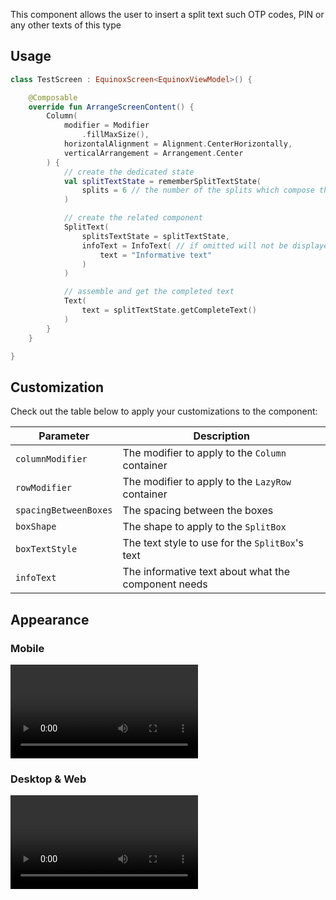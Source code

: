 This component allows the user to insert a split text such OTP codes, PIN or any other texts of this type

## Usage

```kotlin
class TestScreen : EquinoxScreen<EquinoxViewModel>() {

    @Composable
    override fun ArrangeScreenContent() {
        Column(
            modifier = Modifier
                .fillMaxSize(),
            horizontalAlignment = Alignment.CenterHorizontally,
            verticalArrangement = Arrangement.Center
        ) {
            // create the dedicated state
            val splitTextState = rememberSplitTextState(
                splits = 6 // the number of the splits which compose the completed text
            )

            // create the related component
            SplitText(
                splitsTextState = splitTextState,
                infoText = InfoText( // if omitted will not be displayed nothing
                    text = "Informative text"
                )
            )

            // assemble and get the completed text
            Text(
                text = splitTextState.getCompleteText()
            )
        }
    }

}
```

## Customization

Check out the table below to apply your customizations to the component:

| Parameter             | Description                                         |
|-----------------------|-----------------------------------------------------|
| `columnModifier`      | The modifier to apply to the `Column` container     |
| `rowModifier`         | The modifier to apply to the `LazyRow` container    |
| `spacingBetweenBoxes` | The spacing between the boxes                       |
| `boxShape`            | The shape to apply to the `SplitBox`                |
| `boxTextStyle`        | The text style to use for the `SplitBox`'s text     |
| `infoText`            | The informative text about what the component needs |

## Appearance

### Mobile

<video class="shadow mobile-appearance" controls>
  <source src="../assets/videos/splittext/splittext-android.webm" type="video/webm">
  Cannot play the video
</video>

### Desktop & Web

<video class="shadow" controls>
  <source src="../assets/videos/splittext/splittext-desktop.mp4" type="video/mp4">
  Cannot play the video
</video>